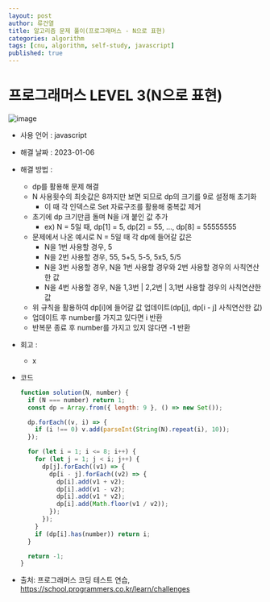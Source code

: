 ```yaml
---
layout: post
author: 류건열
title: 알고리즘 문제 풀이(프로그래머스 - N으로 표현)
categories: algorithm
tags: [cnu, algorithm, self-study, javascript]
published: true
---
```


# 프로그래머스 LEVEL 3(N으로 표현)

![image](https://user-images.githubusercontent.com/34560965/210832220-083b1e22-da02-4d78-8b47-4f3c35110435.png)

- 사용 언어 : javascript

- 해결 날짜 : 2023-01-06

- 해결 방법 :

  - dp를 활용해 문제 해결
  - N 사용횟수의 최솟값은 8까지만 보면 되므로 dp의 크기를 9로 설정해 초기화
    - 이 때 각 인덱스로 Set 자료구조를 활용해 중복값 제거
  - 초기에 dp 크기만큼 돌며 N을 i개 붙인 값 추가
    - ex) N = 5일 때, dp[1] = 5, dp[2] = 55, ..., dp[8] = 55555555
  - 문제에서 나온 예시로 N = 5일 때 각 dp에 들어갈 값은
    - N을 1번 사용할 경우, 5
    - N을 2번 사용할 경우, 55, 5+5, 5-5, 5x5, 5/5
    - N을 3번 사용할 경우, N을 1번 사용할 경우와 2번 사용할 경우의 사칙연산한 값
    - N을 4번 사용할 경우, N을 1,3번 | 2,2번 | 3,1번 사용할 경우의 사칙연산한 값
  - 위 규칙을 활용하여 dp[i]에 들어갈 값 업데이트(dp[j], dp[i - j] 사칙연산한 값)
  - 업데이트 후 number를 가지고 있다면 i 반환
  - 반복문 종료 후 number를 가지고 있지 않다면 -1 반환

- 회고 :

  - x

- 코드

  ```javascript
  function solution(N, number) {
    if (N === number) return 1;
    const dp = Array.from({ length: 9 }, () => new Set());

    dp.forEach((v, i) => {
      if (i !== 0) v.add(parseInt(String(N).repeat(i), 10));
    });

    for (let i = 1; i <= 8; i++) {
      for (let j = 1; j < i; j++) {
        dp[j].forEach((v1) => {
          dp[i - j].forEach((v2) => {
            dp[i].add(v1 + v2);
            dp[i].add(v1 - v2);
            dp[i].add(v1 * v2);
            dp[i].add(Math.floor(v1 / v2));
          });
        });
      }
      if (dp[i].has(number)) return i;
    }

    return -1;
  }
  ```

- 출처: 프로그래머스 코딩 테스트 연습, https://school.programmers.co.kr/learn/challenges
